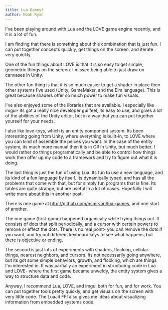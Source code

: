 ```yaml
---
title: Lua Games!
author: Noah Ryan
---
```


I've been playing around with Lua and the LOVE game engine recently, and it is a lot of fun.

I am finding that there is something about this combination that is just fun. I can put together concepts quickly, get things on the screen,
and iterate very quickly.


One of the fun things about LOVE is that it is so easy to get simple, geometric things on the screen. I missed being able to just draw on canvases in Unity.

The other fun thing is that it is so much easier to get a shader in place then other systems I've used (Unity, GameMaker, and the Elm language). This is great because
shaders offer so much power to make fun visuals. 


I've also enjoyed some of the libraries that are available. I especially like imgui- its got a really nice developer gui feel, its easy to use, and gives a lot of the abilities of the Unity
editor, but in a way that you can put together yourself for your needs. 

I also like love-toys, which is an entity component system. Its been interesting going from Unity, where everything is built-in, to LOVE where you can kind of assemble the peices you want.
In the case of the entity system, its much more manual then it is in C# in Unity, but much better. I would rather do things programatically and be able to control how things work then
offer up my code to a framework and try to figure out what it is doing.

The last thing is just the fun of using Lua. Its fun to use a new language, and its kind of a fun language by itself. 
Its dynamically typed, and has all the problems that come with that, but for simply fun programs that is fine. Its tables are quite strange, but are useful in a lot of cases. Hopefully 
I will write more about this in another post.



There is one game at http://github.com/nsmryan/lua-games, and one start of another.


The one game (first-game) happened organically while trying things out. It consists of dots that split periodically, and a cursor with certain powers to remove or effect the dots.
There is no real point- you can remove the dots if you want, and try out different keyboard keys to see what happens, but there is objective or ending.

The second is just lots of experiments with shaders, flocking, cellular things, nearest neighbors, and cursors. Its not necessarily going anywhere, but its got some simple behaviors,
growth, and flocking, which are things I'm interested in. It was partially an experiment in structuring code in Lua and LOVE- where the first game became unweldy, the entity system
gives a way to structure data and code.


Anyway, I recommend Lua, LOVE, and imgui both for fun, and for work. You can put together tools pretty quickly, and get visuals on the screen with very little code. The LuaJit FFI also
gives me ideas about visualizing information from embedded systems code.
